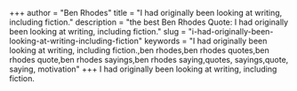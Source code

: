 +++
author = "Ben Rhodes"
title = "I had originally been looking at writing, including fiction."
description = "the best Ben Rhodes Quote: I had originally been looking at writing, including fiction."
slug = "i-had-originally-been-looking-at-writing-including-fiction"
keywords = "I had originally been looking at writing, including fiction.,ben rhodes,ben rhodes quotes,ben rhodes quote,ben rhodes sayings,ben rhodes saying,quotes, sayings,quote, saying, motivation"
+++
I had originally been looking at writing, including fiction.
